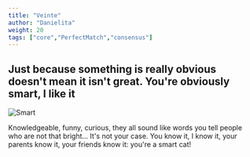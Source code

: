 ```yaml
---
title: "Veinte"
author: "Danielita"
weight: 20
tags: ["core","PerfectMatch","consensus"]
---
```

## Just because something is really obvious doesn't mean it isn't great. You're obviously smart, I like it

![Smart](/images/intelligence.jpg#center)

Knowledgeable, funny, curious, they all sound like words you tell people who are not that bright... It's not your case. You know it, I know it, your parents know it, your friends know it: you're a smart cat!
